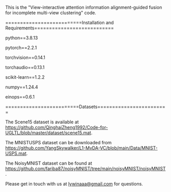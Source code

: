 This is the "View-interactive attention information alignment-guided fusion for incomplete multi-view clustering" code.



==========================Installation and Requirements===========================

python==3.8.13

pytorch==2.2.1

torchvision==0.14.1

torchaudio==0.13.1

scikit-learn==1.2.2

numpy==1.24.4

einops==0.6.1

=========================Datasets========================

The Scene15 dataset is available at https://github.com/QinghaiZheng1992/Code-for-UGLTL/blob/master/dataset/scene15.mat.

The MNISTUSPS dataset can be downloaded from https://github.com/YangSkywalker/L1-MvDA-VC/blob/main/Data/MNIST-USPS.mat. 

The NoisyMNIST dataset can be found at https://github.com/fariba87/noisyMNIST/tree/main/noisyMNIST/noisyMNIST.

Please get in touch with us at lywinaaa@gmail.com for questions.
